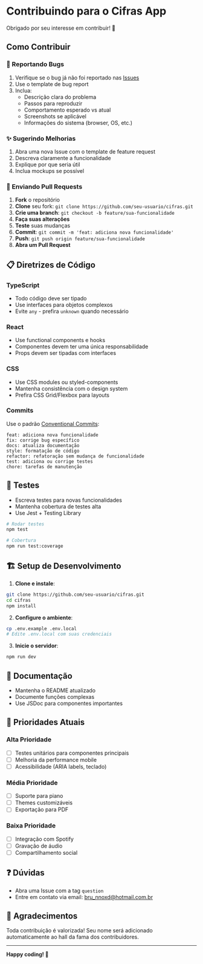 # Contribuindo para o Cifras App

Obrigado por seu interesse em contribuir! 🎉

## Como Contribuir

### 🐛 Reportando Bugs

1. Verifique se o bug já não foi reportado nas [Issues](https://github.com/seu-usuario/cifras/issues)
2. Use o template de bug report
3. Inclua:
   - Descrição clara do problema
   - Passos para reproduzir
   - Comportamento esperado vs atual
   - Screenshots se aplicável
   - Informações do sistema (browser, OS, etc.)

### ✨ Sugerindo Melhorias

1. Abra uma nova Issue com o template de feature request
2. Descreva claramente a funcionalidade
3. Explique por que seria útil
4. Inclua mockups se possível

### 🔧 Enviando Pull Requests

1. **Fork** o repositório
2. **Clone** seu fork: `git clone https://github.com/seu-usuario/cifras.git`
3. **Crie uma branch**: `git checkout -b feature/sua-funcionalidade`
4. **Faça suas alterações**
5. **Teste** suas mudanças
6. **Commit**: `git commit -m 'feat: adiciona nova funcionalidade'`
7. **Push**: `git push origin feature/sua-funcionalidade`
8. **Abra um Pull Request**

## 📋 Diretrizes de Código

### TypeScript

- Todo código deve ser tipado
- Use interfaces para objetos complexos
- Evite `any` - prefira `unknown` quando necessário

### React

- Use functional components e hooks
- Componentes devem ter uma única responsabilidade
- Props devem ser tipadas com interfaces

### CSS

- Use CSS modules ou styled-components
- Mantenha consistência com o design system
- Prefira CSS Grid/Flexbox para layouts

### Commits

Use o padrão [Conventional Commits](https://www.conventionalcommits.org/):

```
feat: adiciona nova funcionalidade
fix: corrige bug específico
docs: atualiza documentação
style: formatação de código
refactor: refatoração sem mudança de funcionalidade
test: adiciona ou corrige testes
chore: tarefas de manutenção
```

## 🧪 Testes

- Escreva testes para novas funcionalidades
- Mantenha cobertura de testes alta
- Use Jest + Testing Library

```bash
# Rodar testes
npm test

# Cobertura
npm run test:coverage
```

## 🏗️ Setup de Desenvolvimento

1. **Clone e instale**:

```bash
git clone https://github.com/seu-usuario/cifras.git
cd cifras
npm install
```

2. **Configure o ambiente**:

```bash
cp .env.example .env.local
# Edite .env.local com suas credenciais
```

3. **Inicie o servidor**:

```bash
npm run dev
```

## 📝 Documentação

- Mantenha o README atualizado
- Documente funções complexas
- Use JSDoc para componentes importantes

## 🎯 Prioridades Atuais

### Alta Prioridade

- [ ] Testes unitários para componentes principais
- [ ] Melhoria da performance mobile
- [ ] Acessibilidade (ARIA labels, teclado)

### Média Prioridade

- [ ] Suporte para piano
- [ ] Themes customizáveis
- [ ] Exportação para PDF

### Baixa Prioridade

- [ ] Integração com Spotify
- [ ] Gravação de áudio
- [ ] Compartilhamento social

## ❓ Dúvidas

- Abra uma Issue com a tag `question`
- Entre em contato via email: bru_nnoxd@hotmail.com.br

## 🙏 Agradecimentos

Toda contribuição é valorizada! Seu nome será adicionado automaticamente ao hall da fama dos contribuidores.

---

**Happy coding! 🎸**
